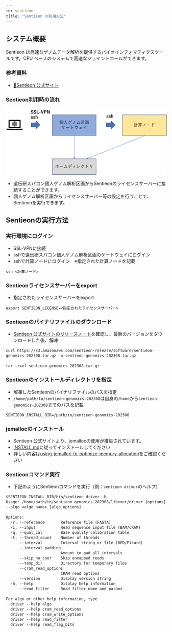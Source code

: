 ```yaml
---
id: sentieon
title: "Sentieon の利用方法"
---
```



## システム概要

Sentieon は高速なゲノムデータ解析を提供するバイオインフォマティクスツールです。CPU ベースのシステムで高速なジョイントコールができます。


### 参考資料

- [&#x1f517;<u>Sentieon 公式サイト</u>](https://support.sentieon.com/manual/)


### Sentieon利用時の流れ

![](sentieon.png)

- 遺伝研スパコン個人ゲノム解析区画からSentieonのライセンスサーバーに接続することができます。
- 個人ゲノム解析区画からライセンスサーバー等の設定を行うことで、Sentieonを実行できます。

## Sentieonの実行方法

### 実行環境にログイン
- SSL-VPNに接続
- sshで遺伝研スパコン個人ゲノム解析区画のゲートウェイにログイン
- sshで計算ノードにログイン　※指定された計算ノードを記載
```
ssh <計算ノード>
```

### Sentieonライセンスサーバーをexport
- 指定されたライセンスサーバーをexport
```
export SENTIEON_LICENSE=<指定されたライセンスサーバー>
```

### Sentieonのバイナリファイルのダウンロード
- [Sentieon 公式サイトのリリースノート](https://support.sentieon.com/manual/appendix/releasenotes/?highlight=aws)を確認し、最新のバージョンをダウンロードした後、解凍
```
curl https://s3.amazonaws.com/sentieon-release/software/sentieon-genomics-202308.tar.gz -o sentieon-genomics-202308.tar.gz

tar -zxvf sentieon-genomics-202308.tar.gz
```

### Sentieonのインストールディレクトリを指定
- 解凍したSentieonのバイナリファイルのパスを指定
- `/home/path/to/sentieon-genomics-202308`は自身の`/home`から`sentieon-genomics-202308`までのパスを記載
```
SENTIEON_INSTALL_DIR=/path/to/sentieon-genomics-202308
```

### jemallocのインストール
- Sentieon 公式サイトより、jemallocの使用が推奨されています。
- [INSTALL.md](https://github.com/jemalloc/jemalloc/blob/dev/INSTALL.md)に従ってインストールしてください
- 詳しい内容は[using-jemalloc-to-optimize-memory-allocation](https://support.sentieon.com/appnotes/jemalloc/#using-jemalloc-to-optimize-memory-allocation)をご確認ください

### Sentieonコマンド実行
- 下記のようにSentieonコマンドを実行（例：`sentieon driver`のヘルプ）
```
$SENTIEON_INSTALL_DIR/bin/sentieon driver -h
Usage: /home/path/to/sentieon-genomics-202308/libexec/driver [options] --algo <algo_name> [algo_options]

Options:
  -r, --reference       Reference file (FASTA)
  -i, --input           Read sequence input file (BAM/CRAM)
  -q, --qual_cal        Base quality calibration table
  -t, --thread_count    Number of threads
      --interval        Interval string or file (BED/Picard)
      --interval_padding
                        Amount to pad all intervals
      --skip_no_coor    Skip unmapped reads
      --temp_dir        Directory for temporary files
      --cram_read_options
                        CRAM read options
      --version         Display version string
  -h, --help            Display help information
      --read_filter     Read filter name and params

For algo or other help information, type
  driver --help algo
  driver --help cram_read_options
  driver --help cram_write_options
  driver --help read_filter
  driver --help read_flag_bits
```

